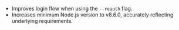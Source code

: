 - Improves login flow when using the `--reauth` flag.
- Increases minimum Node.js version to v8.6.0, accurately reflecting underlying requirements.
